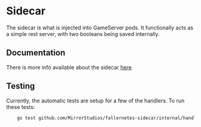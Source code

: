 # Sidecar

The sidecar is what is injected into GameServer pods. It functionally acts as a 
simple rest server, with two booleans being saved internally.

## Documentation
There is more info available about the sidecar 
[here](https://mirrorstudios.github.io/fallernetes-documentation/sidecar/).
## Testing
Currently, the automatic tests are setup for a few of the handlers. To run these tests:

```bash
    go test github.com/MirrorStudios/fallernetes-sidecar/internal/handlers
```